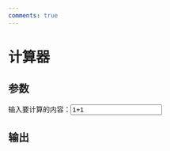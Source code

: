 ```yaml
---
comments: true
---
```


# 计算器

## 参数
输入要计算的内容：<input type="text" name="in" id="in" onchange="eval_f()" value="1+1"><br>

## 输出
<p id="output"></p>

<script type="text/javascript">
  // 当文本框内容更改时自动计算
  function eval_f() { 
      document.getElementById("output").innerHTML = eval(document.getElementById('in').value);
  }
  // 加载页面后自动首次运行脚本
  eval_f()
</script>
